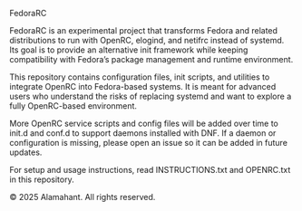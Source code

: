FedoraRC

FedoraRC is an experimental project that transforms Fedora
and related distributions to run with OpenRC, elogind, and netifrc
instead of systemd. Its goal is to provide an alternative init
framework while keeping compatibility with Fedora’s package
management and runtime environment.

This repository contains configuration files, init scripts,
and utilities to integrate OpenRC into Fedora-based systems.
It is meant for advanced users who understand the risks of
replacing systemd and want to explore a fully OpenRC-based
environment.

More OpenRC service scripts and config files will be added
over time to init.d and conf.d to support daemons
installed with DNF. If a daemon or configuration is missing,
please open an issue so it can be added in future updates.

For setup and usage instructions, read INSTRUCTIONS.txt
and OPENRC.txt in this repository.

© 2025 Alamahant. All rights reserved.